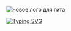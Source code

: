 ![новое лого для гита](https://user-images.githubusercontent.com/58209188/197325688-94d6b36e-0bef-402e-bedf-602e4e43e45c.png)

[![Typing SVG](https://readme-typing-svg.herokuapp.com?font=Monserrat&pause=175&color=B6A5F7&width=435&lines=Android+Development;Kotlin;Java)](https://git.io/typing-svg)
